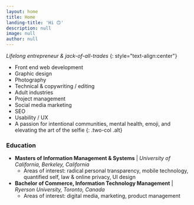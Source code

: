 ```yaml
---
layout: home
title: Home
landing-title: 'Hi 🙃'
description: null
image: null
author: null
---
```


*Lifelong entrepreneur & jack-of-all-trades*
{: style="text-align:center"}

* Front end web development
* Graphic design
* Photography
* Technical & copywriting / editing
* Adult industries
* Project management
* Social media marketing
* SEO
* Usability / UX
* A passion for intentional communities, mental health, emoji, and elevating the art of the selfie
{: .two-col .alt}

### Education
* **Masters of Information Management & Systems** | *University of California, Berkeley, California*
  * Areas of interest: radical personal transparency, mobile technology, quantified self, law & online privacy, UI design
* **Bachelor of Commerce, Information Technology Management** | *Ryerson University, Toronto, Canada*
  * Areas of interest: digital media, marketing, product management
